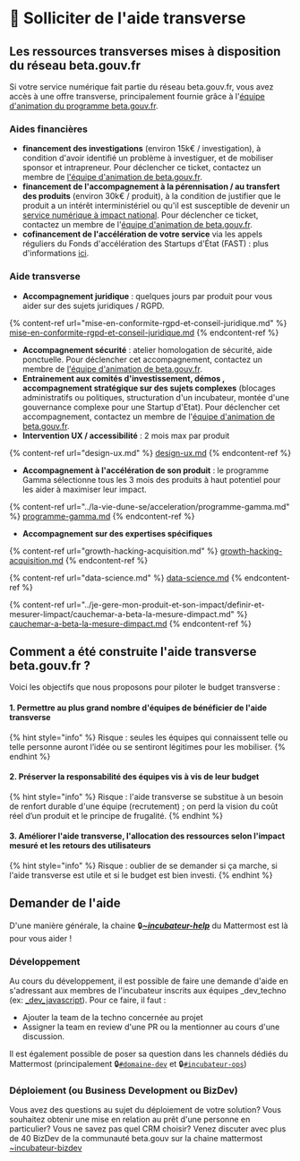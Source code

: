 # 🎀 Solliciter de l'aide transverse

## Les ressources transverses mises à disposition du réseau beta.gouv.fr

Si votre service numérique fait partie du réseau beta.gouv.fr, vous avez accès à une offre transverse, principalement fournie grâce à l'[équipe d'animation du programme beta.gouv.fr](../../decouvrir-les-guides-des-autres-incubateurs/incubateur-de-la-dinum/lequipe-danimation-beta.gouv.fr.md).

### Aides financières

* **financement des investigations** (environ 15k€ / investigation), à condition d'avoir identifié un problème à investiguer, et de mobiliser sponsor et intrapreneur. Pour déclencher ce ticket, contactez un membre de [l'équipe d'animation de beta.gouv.fr](../../decouvrir-les-guides-des-autres-incubateurs/incubateur-de-la-dinum/lequipe-danimation-beta.gouv.fr.md).
* **financement de l'accompagnement à la pérennisation / au transfert des produits** (environ 30k€ / produit), à la condition de justifier que le produit a un intérêt interministériel ou qu'il est susceptible de devenir un [service numérique à impact national](../la-vie-dune-se/acceleration/services-numeriques-a-impact-national.md). Pour déclencher ce ticket, contactez un membre de l'[équipe d'animation de beta.gouv.fr](../../decouvrir-les-guides-des-autres-incubateurs/incubateur-de-la-dinum/lequipe-danimation-beta.gouv.fr.md).
* **cofinancement de l'accélération de votre service** via les appels réguliers du Fonds d'accélération des Startups d'État (FAST) : plus d'informations [ici](../la-vie-dune-se/acceleration/fonds-dacceleration-des-startups-detat.md).

### Aide transverse

* **Accompagnement juridique** : quelques jours par produit pour vous aider sur des sujets juridiques / RGPD.

{% content-ref url="mise-en-conformite-rgpd-et-conseil-juridique.md" %}
[mise-en-conformite-rgpd-et-conseil-juridique.md](mise-en-conformite-rgpd-et-conseil-juridique.md)
{% endcontent-ref %}

* **Accompagnement sécurité** : atelier homologation de sécurité, aide ponctuelle. Pour déclencher cet accompagnement, contactez un membre de [l'équipe d'animation de beta.gouv.fr](../../decouvrir-les-guides-des-autres-incubateurs/incubateur-de-la-dinum/lequipe-danimation-beta.gouv.fr.md).
* **Entrainement aux comités d'investissement, démos , accompagnement stratégique sur des sujets complexes** (blocages administratifs ou politiques, structuration d'un incubateur, montée d'une gouvernance complexe pour une Startup d'Etat). Pour déclencher cet accompagnement, contactez un membre de l'[équipe d'animation de beta.gouv.fr](../../decouvrir-les-guides-des-autres-incubateurs/incubateur-de-la-dinum/lequipe-danimation-beta.gouv.fr.md).
* **Intervention UX / accessibilité** : 2 mois max par produit

{% content-ref url="design-ux.md" %}
[design-ux.md](design-ux.md)
{% endcontent-ref %}

* **Accompagnement à l'accélération de son produit** : le programme Gamma sélectionne tous les 3 mois des produits à haut potentiel pour les aider à maximiser leur impact.

{% content-ref url="../la-vie-dune-se/acceleration/programme-gamma.md" %}
[programme-gamma.md](../la-vie-dune-se/acceleration/programme-gamma.md)
{% endcontent-ref %}

* **Accompagnement sur des expertises spécifiques**

{% content-ref url="growth-hacking-acquisition.md" %}
[growth-hacking-acquisition.md](growth-hacking-acquisition.md)
{% endcontent-ref %}

{% content-ref url="data-science.md" %}
[data-science.md](data-science.md)
{% endcontent-ref %}

{% content-ref url="../je-gere-mon-produit-et-son-impact/definir-et-mesurer-limpact/cauchemar-a-beta-la-mesure-dimpact.md" %}
[cauchemar-a-beta-la-mesure-dimpact.md](../je-gere-mon-produit-et-son-impact/definir-et-mesurer-limpact/cauchemar-a-beta-la-mesure-dimpact.md)
{% endcontent-ref %}

## Comment a été construite l'aide transverse beta.gouv.fr ?

Voici les objectifs que nous proposons pour piloter le budget transverse :

#### **1. Permettre au plus grand nombre d'équipes de bénéficier de l'aide transverse**

{% hint style="info" %}
Risque : seules les équipes qui connaissent telle ou telle personne auront l’idée ou se sentiront légitimes pour les mobiliser.
{% endhint %}

#### 2. Préserver la responsabilité des équipes vis à vis de leur budget <a href="#preserver-la-responsabilite-des-equipes-vis-a-vis-de-leur-budget" id="preserver-la-responsabilite-des-equipes-vis-a-vis-de-leur-budget"></a>

{% hint style="info" %}
Risque : l'aide transverse se substitue à un besoin de renfort durable d'une équipe (recrutement) ; on perd la vision du coût réel d’un produit et le principe de frugalité.
{% endhint %}

#### 3. Améliorer l'aide transverse, l'allocation des ressources selon l'impact mesuré et les retours des utilisateurs

{% hint style="info" %}
Risque : oublier de se demander si ça marche, si l'aide transverse est utile et si le budget est bien investi.
{% endhint %}

## Demander de l'aide

D'une manière générale, la chaine 🔒[_**\~incubateur-help**_](https://mattermost.incubateur.net/betagouv/channels/incubateur-help) du Mattermost est là pour vous aider !

### Développement

Au cours du développement, il est possible de faire une demande d'aide en s'adressant aux membres de l'incubateur inscrits aux équipes \_dev\_techno (ex: [\_dev\_javascript](https://github.com/orgs/betagouv/teams/\_dev\_javascript)). Pour ce faire, il faut :

* Ajouter la team de la techno concernée au projet
* Assigner la team en review d'une PR ou la mentionner au cours d'une discussion.

Il est également possible de poser sa question dans les channels dédiés du Mattermost (principalement 🔒[`#domaine-dev`](https://mattermost.incubateur.net/betagouv/channels/domaine-dev) et 🔒[`#incubateur-ops`](https://mattermost.incubateur.net/betagouv/channels/incubateur-ops))

### Déploiement (ou Business Development ou BizDev)

Vous avez des questions au sujet du déploiement de votre solution? Vous souhaitez obtenir une mise en relation au prêt d'une personne en particulier? Vous ne savez pas quel CRM choisir? Venez discuter avec plus de 40 BizDev de la communauté beta.gouv sur la chaine mattermost [\~incubateur-bizdev](https://mattermost.incubateur.net/betagouv/channels/incubateur-bizdev)
